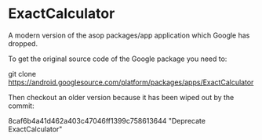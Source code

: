 # ExactCalculator
A modern version of the asop packages/app application which Google has dropped.

To get the original source code of the Google package you need to:

git clone https://android.googlesource.com/platform/packages/apps/ExactCalculator

Then checkout an older version because it has been wiped out by the commit:

8caf6b4a41d462a403c47046ff1399c758613644  "Deprecate ExactCalculator"
